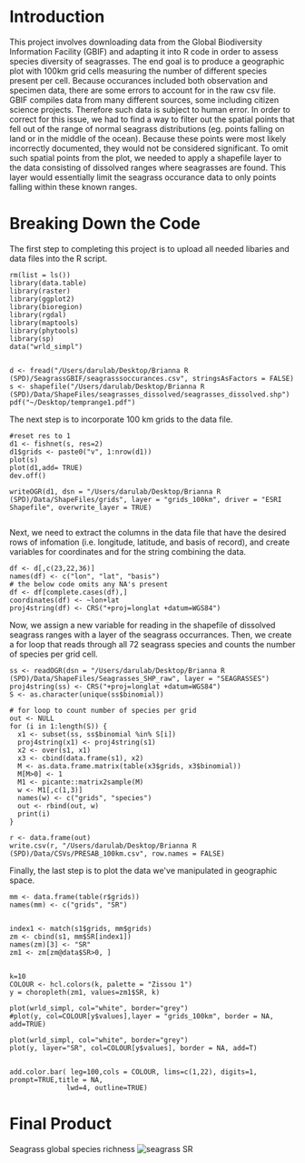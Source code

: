 # Introduction 

This project involves downloading  data from the Global Biodiversity Information Facility (GBIF) and adapting it into R code in order to assess species diversity of seagrasses. The end goal is to produce a geographic plot with 100km grid cells measuring the number of different species present per cell. Because occurances included both observation and specimen data, there are some errors to account for in the raw csv file. GBIF compiles data from many different sources, some including citizen science projects. Therefore such data is subject to human error. In order to correct for this issue, we had to find a way to filter out the spatial points that fell out of the range of normal seagrass distributions (eg. points falling on land or in the middle of the ocean). Because these points were most likely incorrectly documented, they would not be considered significant. To omit such spatial points from the plot, we needed to apply a shapefile layer to the data consisting of dissolved ranges where seagrasses are found. This layer would essentially limit the seagrass occurance data to only points falling within these known ranges. 

# Breaking Down the Code

The first step to completing this project is to upload all needed libaries and data files into the R script.

```
rm(list = ls())
library(data.table)
library(raster)
library(ggplot2)
library(bioregion)
library(rgdal)
library(maptools)
library(phytools)
library(sp)
data("wrld_simpl")


d <- fread("/Users/darulab/Desktop/Brianna R (SPD)/SeagrassGBIF/seagrasssoccurances.csv", stringsAsFactors = FALSE)
s <- shapefile("/Users/darulab/Desktop/Brianna R (SPD)/Data/ShapeFiles/seagrasses_dissolved/seagrasses_dissolved.shp")
pdf("~/Desktop/temprange1.pdf")

```

The next step is to incorporate 100 km grids to the data file.

```
#reset res to 1 
d1 <- fishnet(s, res=2)
d1$grids <- paste0("v", 1:nrow(d1))
plot(s)
plot(d1,add= TRUE)
dev.off()

writeOGR(d1, dsn = "/Users/darulab/Desktop/Brianna R (SPD)/Data/ShapeFiles/grids", layer = "grids_100km", driver = "ESRI Shapefile", overwrite_layer = TRUE)
 
```

Next, we need to extract the columns in the data file that  have the desired rows of infomation (i.e. longitude, latitude, and basis of record), and create  variables for coordinates and for the string combining the data.

```
df <- d[,c(23,22,36)]
names(df) <- c("lon", "lat", "basis")
# the below code omits any NA's present
df <- df[complete.cases(df),]
coordinates(df) <- ~lon+lat
proj4string(df) <- CRS("+proj=longlat +datum=WGS84")

```

Now, we assign a new variable for reading in the shapefile of dissolved seagrass ranges with a layer of the seagrass occurrances.  Then, we create a  for loop that reads through  all 72 seagrass species and counts the  number of species per grid cell.

```
ss <- readOGR(dsn = "/Users/darulab/Desktop/Brianna R (SPD)/Data/ShapeFiles/Seagrasses_SHP_raw", layer = "SEAGRASSES")
proj4string(ss) <- CRS("+proj=longlat +datum=WGS84")
S <- as.character(unique(ss$binomial))

# for loop to count number of species per grid
out <- NULL
for (i in 1:length(S)) {
  x1 <- subset(ss, ss$binomial %in% S[i])
  proj4string(x1) <- proj4string(s1)
  x2 <- over(s1, x1)
  x3 <- cbind(data.frame(s1), x2)
  M <- as.data.frame.matrix(table(x3$grids, x3$binomial))
  M[M>0] <- 1
  M1 <- picante::matrix2sample(M)
  w <- M1[,c(1,3)]
  names(w) <- c("grids", "species")
  out <- rbind(out, w)
  print(i)
}

r <- data.frame(out)
write.csv(r, "/Users/darulab/Desktop/Brianna R (SPD)/Data/CSVs/PRESAB_100km.csv", row.names = FALSE)

```
Finally, the last step is to plot the data we've manipulated in geographic space.

```
mm <- data.frame(table(r$grids))
names(mm) <- c("grids", "SR")


index1 <- match(s1$grids, mm$grids)
zm <- cbind(s1, mm$SR[index1])
names(zm)[3] <- "SR"
zm1 <- zm[zm@data$SR>0, ]


k=10
COLOUR <- hcl.colors(k, palette = "Zissou 1")
y = choropleth(zm1, values=zm1$SR, k)

plot(wrld_simpl, col="white", border="grey")
#plot(y, col=COLOUR[y$values],layer = "grids_100km", border = NA, add=TRUE)

plot(wrld_simpl, col="white", border="grey")
plot(y, layer="SR", col=COLOUR[y$values], border = NA, add=T)


add.color.bar( leg=100,cols = COLOUR, lims=c(1,22), digits=1, prompt=TRUE,title = NA,
              lwd=4, outline=TRUE)
```

# Final Product
Seagrass global species richness
![seagrass SR](https://drive.google.com/drive/u/1/my-drive)

